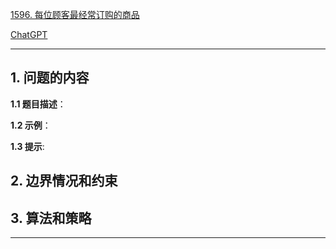 [1596. 每位顾客最经常订购的商品](https://leetcode.cn/problems/the-most-frequently-ordered-products-for-each-customer)

[ChatGPT](chat.openai.com)

---

## 1. 问题的内容
**1.1 题目描述**：

**1.2 示例**：

**1.3 提示**:

## 2. 边界情况和约束


## 3. 算法和策略

---

